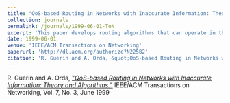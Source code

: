 ```yaml
---
title: "QoS-based Routing in Networks with Inaccurate Information: Theory and Algorithms"
collection: journals
permalink: /journals/1999-06-01-ToN
excerpt: 'This paper develops routing algorithms that can operate in the presence of uncertain link metric information'
date: 1999-06-01
venue: 'IEEE/ACM Transactions on Networking'
paperurl: 'http://dl.acm.org/authorize?N22582'
citation: 'R. Guerin and A. Orda, &quot;QoS-based Routing in Networks with Inaccurate Information: Theory and Algorithms.&quot; IEEE/ACM Transactions on Networking, Vol. 7, No. 3, June 1999'  
---
```


R. Guerin and A. Orda, ["*QoS-based Routing in Networks with Inaccurate Information: Theory and Algorithms.*"](http://dl.acm.org/authorize?N22582) 
IEEE/ACM Transactions on Networking, Vol. 7, No. 3, June 1999